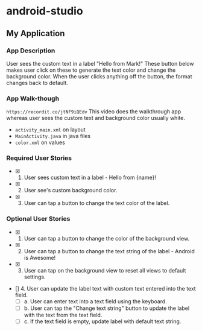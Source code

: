 # android-studio
## My Application

### App Description
User sees the custom text in a label "Hello from Mark!" These button below makes user click on these to generate the text color and change the background color. 
When the user clicks anything off the button, the format changes back to default. 

### App Walk-though
`https://recordit.co/jtNF9iQEdv` This video does the walkthrough app whereas user sees the custom text and background color usually white. 
- `activity_main.xml` on layout 
- `MainActivity.java` in java files
- `color.xml` on values

### Required User Stories
- [x] 1. User sees custom text in a label - Hello from {name}!
- [x] 2. User see's custom background color.
- [x] 3. User can tap a button to change the text color of the label.

### Optional User Stories
- [x] 1. User can tap a button to change the color of the background view.  
- [x] 2. User can tap a button to change the text string of the label - Android is Awesome!  
- [x] 3. User can tap on the background view to reset all views to default settings.  
- [] 4. User can update the label text with custom text entered into the text field.  
   - [ ] a. User can enter text into a text field using the keyboard.  
   - [ ] b. User can tap the "Change text string" button to update the label with the text from the text field.  
   - [ ] c. If the text field is empty, update label with default text string.  
